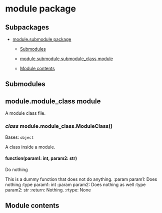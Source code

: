 # module package

## Subpackages


* [module.submodule package](module.submodule.md)


    * [Submodules](module.submodule.md#submodules)


    * [module.submodule.submodule_class module](module.submodule.md#module-module.submodule.submodule_class)


    * [Module contents](module.submodule.md#module-module.submodule)


## Submodules

## module.module_class module

A module class file.


### _class_ module.module_class.ModuleClass()
Bases: `object`

A class inside a module.


#### function(param1: int, param2: str)
Do nothing

This is a dummy function that does not do anything.
:param param1: Does nothing
:type param1: int
:param param2: Does nothing as well
:type param2: str
:return: Nothing.
:rtype: None

## Module contents
